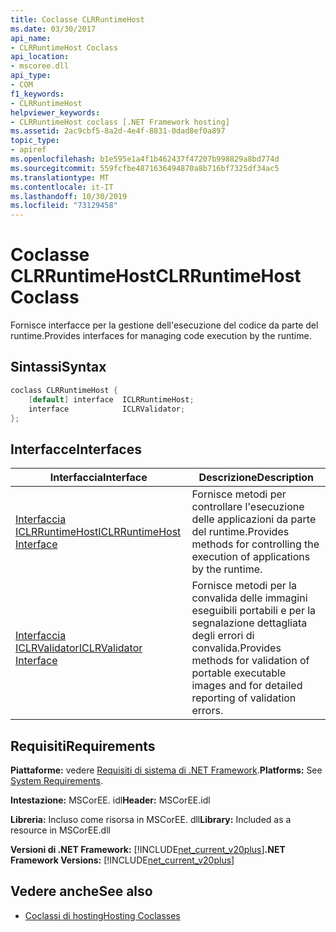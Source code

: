```yaml
---
title: Coclasse CLRRuntimeHost
ms.date: 03/30/2017
api_name:
- CLRRuntimeHost Coclass
api_location:
- mscoree.dll
api_type:
- COM
f1_keywords:
- CLRRuntimeHost
helpviewer_keywords:
- CLRRuntimeHost coclass [.NET Framework hosting]
ms.assetid: 2ac9cbf5-8a2d-4e4f-8831-0dad8ef0a897
topic_type:
- apiref
ms.openlocfilehash: b1e595e1a4f1b462437f47207b998829a8bd774d
ms.sourcegitcommit: 559fcfbe4871636494870a8b716bf7325df34ac5
ms.translationtype: MT
ms.contentlocale: it-IT
ms.lasthandoff: 10/30/2019
ms.locfileid: "73129458"
---
```

# <a name="clrruntimehost-coclass"></a><span data-ttu-id="9f5c1-102">Coclasse CLRRuntimeHost</span><span class="sxs-lookup"><span data-stu-id="9f5c1-102">CLRRuntimeHost Coclass</span></span>
<span data-ttu-id="9f5c1-103">Fornisce interfacce per la gestione dell'esecuzione del codice da parte del runtime.</span><span class="sxs-lookup"><span data-stu-id="9f5c1-103">Provides interfaces for managing code execution by the runtime.</span></span>  
  
## <a name="syntax"></a><span data-ttu-id="9f5c1-104">Sintassi</span><span class="sxs-lookup"><span data-stu-id="9f5c1-104">Syntax</span></span>  
  
```cpp  
coclass CLRRuntimeHost {  
    [default] interface  ICLRRuntimeHost;  
    interface            ICLRValidator;  
};  
```  
  
## <a name="interfaces"></a><span data-ttu-id="9f5c1-105">Interfacce</span><span class="sxs-lookup"><span data-stu-id="9f5c1-105">Interfaces</span></span>  
  
|<span data-ttu-id="9f5c1-106">Interfaccia</span><span class="sxs-lookup"><span data-stu-id="9f5c1-106">Interface</span></span>|<span data-ttu-id="9f5c1-107">Descrizione</span><span class="sxs-lookup"><span data-stu-id="9f5c1-107">Description</span></span>|  
|---------------|-----------------|  
|[<span data-ttu-id="9f5c1-108">Interfaccia ICLRRuntimeHost</span><span class="sxs-lookup"><span data-stu-id="9f5c1-108">ICLRRuntimeHost Interface</span></span>](../../../../docs/framework/unmanaged-api/hosting/iclrruntimehost-interface.md)|<span data-ttu-id="9f5c1-109">Fornisce metodi per controllare l'esecuzione delle applicazioni da parte del runtime.</span><span class="sxs-lookup"><span data-stu-id="9f5c1-109">Provides methods for controlling the execution of applications by the runtime.</span></span>|  
|[<span data-ttu-id="9f5c1-110">Interfaccia ICLRValidator</span><span class="sxs-lookup"><span data-stu-id="9f5c1-110">ICLRValidator Interface</span></span>](../../../../docs/framework/unmanaged-api/hosting/iclrvalidator-interface.md)|<span data-ttu-id="9f5c1-111">Fornisce metodi per la convalida delle immagini eseguibili portabili e per la segnalazione dettagliata degli errori di convalida.</span><span class="sxs-lookup"><span data-stu-id="9f5c1-111">Provides methods for validation of portable executable images and for detailed reporting of validation errors.</span></span>|  
  
## <a name="requirements"></a><span data-ttu-id="9f5c1-112">Requisiti</span><span class="sxs-lookup"><span data-stu-id="9f5c1-112">Requirements</span></span>  
 <span data-ttu-id="9f5c1-113">**Piattaforme:** vedere [Requisiti di sistema di .NET Framework](../../../../docs/framework/get-started/system-requirements.md).</span><span class="sxs-lookup"><span data-stu-id="9f5c1-113">**Platforms:** See [System Requirements](../../../../docs/framework/get-started/system-requirements.md).</span></span>  
  
 <span data-ttu-id="9f5c1-114">**Intestazione:** MSCorEE. idl</span><span class="sxs-lookup"><span data-stu-id="9f5c1-114">**Header:** MSCorEE.idl</span></span>  
  
 <span data-ttu-id="9f5c1-115">**Libreria:** Incluso come risorsa in MSCorEE. dll</span><span class="sxs-lookup"><span data-stu-id="9f5c1-115">**Library:** Included as a resource in MSCorEE.dll</span></span>  
  
 <span data-ttu-id="9f5c1-116">**Versioni di .NET Framework:** [!INCLUDE[net_current_v20plus](../../../../includes/net-current-v20plus-md.md)]</span><span class="sxs-lookup"><span data-stu-id="9f5c1-116">**.NET Framework Versions:** [!INCLUDE[net_current_v20plus](../../../../includes/net-current-v20plus-md.md)]</span></span>  
  
## <a name="see-also"></a><span data-ttu-id="9f5c1-117">Vedere anche</span><span class="sxs-lookup"><span data-stu-id="9f5c1-117">See also</span></span>

- [<span data-ttu-id="9f5c1-118">Coclassi di hosting</span><span class="sxs-lookup"><span data-stu-id="9f5c1-118">Hosting Coclasses</span></span>](../../../../docs/framework/unmanaged-api/hosting/hosting-coclasses.md)
